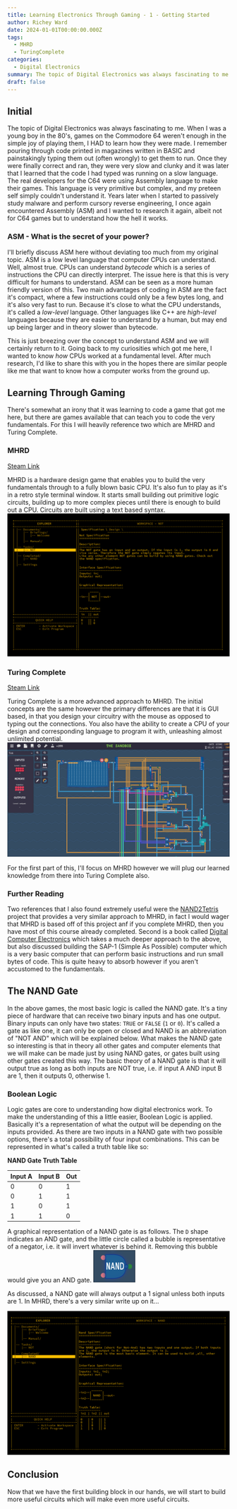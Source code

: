 ```yaml
---
title: Learning Electronics Through Gaming - 1 - Getting Started
author: Richey Ward
date: 2024-01-01T00:00:00.000Z
tags:
  - MHRD
  - TuringComplete
categories:
  - Digital Electronics
summary: The topic of Digital Electronics was always fascinating to me.  When I...
draft: false
---
```


## Initial
The topic of Digital Electronics was always fascinating to me.  When I was a young boy in the 80's, games on the Commodore 64 weren't enough in the simple joy of playing them, I HAD to learn how they were made.  I remember pouring through code printed in magazines written in BASIC and painstakingly typing them out (often wrongly) to get them to run. Once they were finally correct and ran, they were very slow and clunky and it was later that I learned that the code I had typed was running on a slow language. The real developers for the C64 were using Assembly language to make their games.  This language is very primitive but complex, and my preteen self simply couldn't understand it.  Years later when I started to passively study malware and perform cursory reverse engineering, I once again encountered Assembly (ASM) and I wanted to research it again, albeit not for C64 games but to understand how the hell it works.

### ASM - What is the secret of your power?
I'll briefly discuss ASM here without deviating too much from my original topic. ASM is a low level language that computer CPUs can understand.  Well, almost true. CPUs can understand *bytecode* which is a series of instructions the CPU can directly interpret. The issue here is that this is very difficult for humans to understand.  ASM can be seen as a more human friendly version of this. Two main advantages of coding in ASM are the fact it's compact, where a few instructions could only be a few bytes long, and it's also very fast to run.  Because it's close to what the CPU understands, it's called a *low-level* language.  Other languages like C++ are *high-level* languages because they are easier to understand by a human, but may end up being larger and in theory slower than bytecode.

This is just breezing over the concept to understand ASM and we will certainly return to it. Going back to my curiosities which got me here, I wanted to know *how* CPUs worked at a fundamental level.  After much research, I'd like to share this with you in the hopes there are similar people like me that want to know how a computer works from the ground up.

## Learning Through Gaming
There's somewhat an irony that it was learning to code a game that got me here, but there are games available that can teach you to code the very fundamentals.  For this I will heavily reference two which are MHRD and Turing Complete.

### MHRD
[Steam Link](https://store.steampowered.com/app/576030/MHRD/)

MHRD is a hardware design game that enables you to build the very fundamentals through to a fully blown basic CPU. It's also fun to play as it's in a retro style terminal window. It starts small building out primitive logic circuits, building up to more complex pieces until there is enough to build out a CPU. Circuits are built using a text based syntax. 
![](mhrd.png)

### Turing Complete
[Steam Link](https://store.steampowered.com/app/1444480/Turing_Complete/)

Turing Complete is a more advanced approach to MHRD. The initial concepts are the same however the primary differences are that it is GUI based, in that you design your circuitry with the mouse as opposed to typing out the connections.  You also have the ability to create a CPU of your design and corresponding language to program it with, unleashing almost unlimited potential. 
![](turing-complete.png)

For the first part of this, I'll focus on MHRD however we will plug our learned knowledge from there into Turing Complete also.
### Further Reading
Two references that I also found extremely useful were the [NAND2Tetris](https://www.nand2tetris.org/) project that provides a very similar approach to MHRD, in fact I would wager that MHRD is based off of this project anf if you complete MHRD, then you have most of this course already completed.  Second is a book called [Digital Computer Electronics](https://archive.org/details/367026792DigitalComputerElectronicsAlbertPaulMalvinoAndJeraldABrownPdf1) which takes a much deeper approach to the above, but also discussed building the SAP-1 (Simple As Possible) computer which is a very basic computer that can perform basic instructions and run small bytes of code.  This is quite heavy to absorb however if you aren't accustomed to the fundamentals.

## The NAND Gate
In the above games, the most basic logic is called the NAND gate.  It's a tiny piece of hardware that can receive two binary inputs and has one output.  Binary inputs can only have two states: `TRUE` or `FALSE` (`1` or `0`).  It's called a gate as like one, it can only be open or closed and NAND is an abbreviation of "NOT AND" which will be explained below.  What makes the NAND gate so interesting is that in theory all other gates and computer elements that we will make can be made just by using NAND gates, or gates built using other gates created this way.  The basic theory of a NAND gate is that it will output true as long as both inputs are NOT true, i.e. if input A AND input B are 1, then it outputs 0, otherwise 1. 

### Boolean Logic
Logic gates are core to understanding how digital electronics work. To make the understanding of this a little easier, Boolean Logic is applied. Basically it's a representation of what the output will be depending on the inputs provided.  As there are two inputs in a NAND gate with two possible options, there's a total possibility of four input combinations.  This can be represented in what's called a truth table like so:

**NAND Gate Truth Table**

| Input A | Input B | Out |
| ------- | ------- | --- |
| 0       | 0       | 1   |
| 0       | 1       | 1   |
| 1       | 0       | 1   |
| 1       | 1       | 0   |

A graphical representation of a NAND gate is as follows.  The `D` shape indicates an AND gate, and the little circle called a bubble is representative of a negator, i.e. it will invert whatever is behind it. Removing this bubble would give you an AND gate.
![](nand%20symbol.png)

As discussed, a NAND gate will always output a 1 signal unless both inputs are 1.  In MHRD, there's a very similar write up on it...

![](mhrd-nand.png)


## Conclusion

Now that we have the first building block in our hands, we will start to build more useful circuits which will make even more useful circuits.